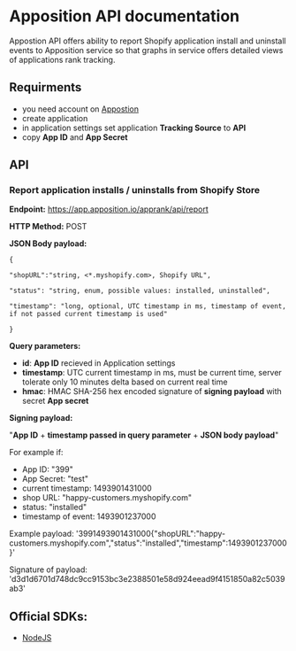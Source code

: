 # Apposition API documentation

Appostion API offers ability to report Shopify application install and uninstall events to Apposition service so that graphs in service offers detailed views of applications rank tracking.

## Requirments

- you need account on [Appostion](https://apposition.io)
- create application
- in application settings set application **Tracking Source** to **API**
- copy **App ID** and **App Secret**

## API

### Report application installs / uninstalls from Shopify Store

**Endpoint:** https://app.apposition.io/apprank/api/report

**HTTP Method:** POST

**JSON Body payload:**


    {
  
    "shopURL":"string, <*.myshopify.com>, Shopify URL",
    
    "status": "string, enum, possible values: installed, uninstalled",
    
    "timestamp": "long, optional, UTC timestamp in ms, timestamp of event, if not passed current timestamp is used"
    
    }
  
**Query parameters:**

- **id**: **App ID** recieved in Application settings
- **timestamp**: UTC current timestamp in ms, must be current time, server tolerate only 10 minutes delta based on current real time
- **hmac**: HMAC SHA-256 hex encoded signature of **signing payload** with secret **App secret**

**Signing payload:**

"**App ID** + **timestamp passed in query parameter** + **JSON body payload**"

For example if:
- App ID: "399"
- App Secret: "test"
- current timestamp: 1493901431000
- shop URL: "happy-customers.myshopify.com"
- status: "installed"
- timestamp of event: 1493901237000

Example payload: '3991493901431000{"shopURL":"happy-customers.myshopify.com","status":"installed","timestamp":1493901237000}'

Signature of payload: 'd3d1d6701d748dc9cc9153bc3e2388501e58d924eead9f4151850a82c5039ab3'

## Official SDKs:

- [NodeJS](https://www.npmjs.com/package/apposition)
